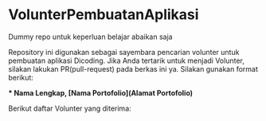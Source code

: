 # VolunterPembuatanAplikasi

Dummy repo untuk keperluan belajar abaikan saja  

Repository ini digunakan sebagai sayembara pencarian volunter untuk pembuatan aplikasi Dicoding. Jika Anda tertarik untuk menjadi Volunter, silakan lakukan PR(pull-request) pada berkas ini ya. Silakan gunakan format berikut:  


**\* Nama Lengkap, [Nama Portofolio](Alamat Portofolio)**


Berikut daftar Volunter yang diterima:

